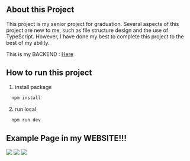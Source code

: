 ## About this Project

This project is my senior project for graduation. Several aspects of this project are new to me, such as file structure design and the use of TypeScript. However, I have done my best to complete this project to the best of my ability.

This is my BACKEND : [Here](https://github.com/khemmaphat/scented-secrets-api)

## How to run this project

1. install package

```cmd
  npm install
```

2. run local

```cmd
  npm run dev
```

## Example Page in my WEBSITE!!!

![](https://firebasestorage.googleapis.com/v0/b/scented-secrets-1958e.appspot.com/o/Screenshot%202024-05-19%20003733.png?alt=media&token=ac5578d5-2d15-4881-9763-d729a0ed7461)
![](https://firebasestorage.googleapis.com/v0/b/scented-secrets-1958e.appspot.com/o/Screenshot%202024-05-19%20003820.png?alt=media&token=7d051fbf-cbe0-4201-9be8-a9da4dd18cc1)
![](https://firebasestorage.googleapis.com/v0/b/scented-secrets-1958e.appspot.com/o/Screenshot%202024-05-19%20003844.png?alt=media&token=246ea3c8-c5dd-4bf1-9bd2-b7efcef2d384)
